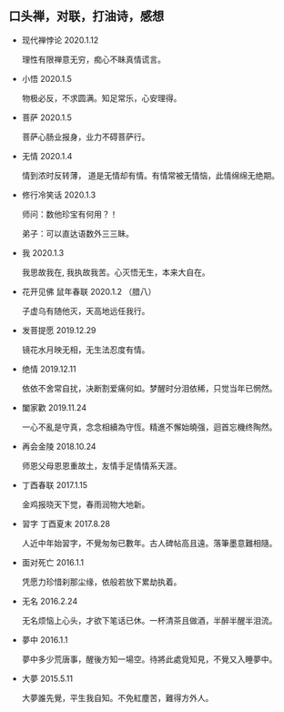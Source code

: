 ## 口头禅，对联，打油诗，感想 

* 现代禅悖论 2020.1.12

  理性有限禅意无穷，痴心不眛真情谎言。

* 小悟 2020.1.5

  物极必反，不求圆满。知足常乐，心安理得。

* 菩萨 2020.1.5

  菩萨心肠业报身，业力不碍菩萨行。

* 无情 2020.1.4

  情到浓时反转薄， 道是无情却有情。有情常被无情恼，此情绵绵无绝期。
  
* 修行冷笑话 2020.1.3
  
  师问：数他珍宝有何用？！

  弟子：可以直达语数外三三眛。
  
* 我 2020.1.3

  我思故我在, 我执故我苦。心灭悟无生，本来大自在。

* 花开见佛 鼠年春联 2020.1.2 （腊八）

  子虚乌有随他灭，天高地远任我行。

* 发菩提愿 2019.12.29

  镜花水月映无相，无生法忍度有情。

* 绝情 2019.12.11

  依依不舍常自扰，决断割爱痛何如。梦醒时分泪依稀，只觉当年已惘然。
 
* 闔家歡 2019.11.24

  一心不亂是守真，念念相續為守恆。精進不懈始曉强，迴首忘機终陶然。
  
* 再会金陵 2018.10.24

  师恩父母恩恩重故土，友情手足情情系天涯。

* 丁酉春联 2017.1.15
  
  金鸡报晓天下觉，春雨润物大地新。

* 習字 丁酉夏末 2017.8.28

  人近中年始習字，不覺匆匆已數年。古人碑帖高且遠。落筆墨意難相隨。

* 面对死亡 2016.1.1
  
  凭愿力珍惜刹那尘缘，依般若放下累劫执着。

* 无名 2016.2.24

  无名烦恼上心头，才欲下笔话已休。一杯清茶且做酒，半醉半醒半泪流。
  
* 夢中 2016.1.1
  
  夢中多少荒唐事，醒後方知一場空。待將此處覓知見，不覺又入睡夢中。
  
* 大夢 2015.5.11
  
  大夢誰先覺，平生我自知。不免紅塵苦，難得方外人。  
